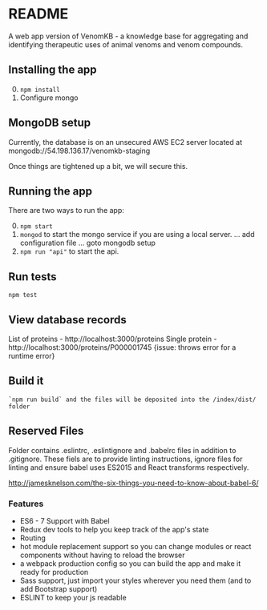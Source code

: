 # README
A web app version of VenomKB - a knowledge base for aggregating and identifying therapeutic uses of animal venoms and venom compounds.

## Installing the app

0. ```npm install```
0. Configure mongo

## MongoDB setup

Currently, the database is on an unsecured AWS EC2 server located at mongodb://54.198.136.17/venomkb-staging

Once things are tightened up a bit, we will secure this.



## Running the app

There are two ways to run the app:

0. ```npm start```
0. ```mongod``` to start the mongo service if you are using a local server. ... add configuration file ... goto mongodb setup 
0. ```npm run "api"``` to start the api.

## Run tests
```
npm test
```

## View database records

List of proteins - http://localhost:3000/proteins
Single protein - http://localhost:3000/proteins/P000001745 {issue: throws error for a runtime error}

## Build it

```
`npm run build` and the files will be deposited into the /index/dist/ folder
```

## Reserved Files

Folder contains .eslintrc, .eslintignore and .babelrc files in addition to .gitignore. These fiels are to provide linting instructions, ignore files for linting and ensure babel uses ES2015 and React transforms respectively. 

http://jamesknelson.com/the-six-things-you-need-to-know-about-babel-6/


### Features

* ES6 - 7 Support with Babel
* Redux dev tools to help you keep track of the app's state
* Routing
* hot module replacement support so you can change modules or react components without having to reload the browser
* a webpack production config so you can build the app and make it ready for production
* Sass support, just import your styles wherever you need them (and to add Bootstrap support)
* ESLINT to keep your js readable